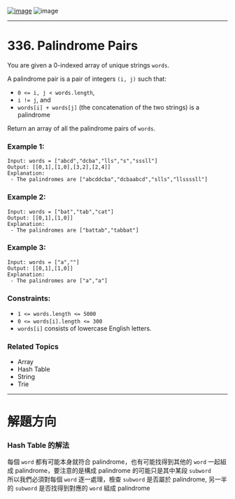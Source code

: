 [![image](https://img.shields.io/badge/Leetcode-Link-blue?logo=leetcode)](https://leetcode.com/problems/palindrome-pairs/)
![image](https://img.shields.io/badge/Difficulty-Hard-red)

---

# 336. Palindrome Pairs

You are given a 0-indexed array of unique strings `words`.

A palindrome pair is a pair of integers `(i, j)` such that:

- `0 <= i, j < words.length`,
- `i != j`, and
- `words[i] + words[j]` (the concatenation of the two strings) is a palindrome

Return an array of all the palindrome pairs of `words`.

### Example 1:

```
Input: words = ["abcd","dcba","lls","s","sssll"]
Output: [[0,1],[1,0],[3,2],[2,4]]
Explanation: 
 - The palindromes are ["abcddcba","dcbaabcd","slls","llssssll"]
```

### Example 2:

```
Input: words = ["bat","tab","cat"]
Output: [[0,1],[1,0]]
Explanation: 
 - The palindromes are ["battab","tabbat"]
```

### Example 3:

```
Input: words = ["a",""]
Output: [[0,1],[1,0]]
Explanation: 
 - The palindromes are ["a","a"]
```

### Constraints:

- `1 <= words.length <= 5000`
- `0 <= words[i].length <= 300`
- `words[i]` consists of lowercase English letters.

### Related Topics

- Array
- Hash Table
- String
- Trie
  
---

# 解題方向

### Hash Table 的解法

每個 `word` 都有可能本身就符合 palindrome，也有可能找得到其他的 `word` 一起組成 palindrome，要注意的是構成 palindrome 的可能只是其中某段 `subword`  
所以我們必須對每個 `word` 逐一處理，檢查 `subword` 是否屬於 palindrome, 另一半的 `subword` 是否找得到對應的 `word` 組成 palindrome
